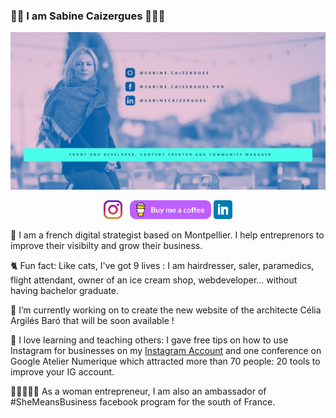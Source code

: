 ### 👋🏼 I am Sabine Caizergues 👩🏼‍💻

[![taggaddaaaa's header](https://github.com/taggaddaaaa/taggaddaaaa/blob/master/images/header%20github.jpg)](https://www.sabinecaizergues.fr)

<p align='center'>
<!--
<a href="https://dev.to/taggaddaaaa"><img height="30" src="https://github.com/taggaddaaaa/taggaddaaaa/blob/master/images/icons/dev.png"></a>&nbsp;&nbsp;
<a href="https://twitter.com/taggaddaaaa"><img height="30" src="https://github.com/taggaddaaaa/taggaddaaaa/blob/master/images/icons/twitter.png"></a>&nbsp;&nbsp;
-->
<a href="https://instagram.com/sabine.caizergues"><img height="30" src="https://github.com/taggaddaaaa/taggaddaaaa/blob/master/images/icons/instagram.jpg"></a>&nbsp;&nbsp;
<a href="https://www.buymeacoffee.com/taggaddaaaa"><img height="30" src="https://github.com/taggaddaaaa/taggaddaaaa/blob/master/images/icons/buy-me-a-coffee.png"></a>
<a href="https://www.linkedin.com/in/sabinecaizergues/"><img height="30" src="https://github.com/taggaddaaaa/taggaddaaaa/blob/master/images/icons/linkedin.png"></a>
</p>

💬  I am a french digital strategist based on Montpellier. I help entreprenors to improve their visibilty and grow their business.

🐈  Fun fact: Like cats, I've got 9 lives : I am hairdresser, saler, paramedics, flight attendant, owner of an ice cream shop, webdeveloper... without having bachelor graduate.

🔨  I’m currently working on to create the new website of the architecte Célia Argilés Baró that will be soon available !

🎤  I love learning and teaching others:
I gave free tips on how to use Instagram for businesses on my [Instagram Account](https://instagram.com/sabine.caizergues) and one conference on Google Atelier Numerique which attracted more than 70 people: 20 tools to improve your IG account. 

👩🏼‍🤝‍👩🏿  As a woman entrepreneur, I am also an ambassador of #SheMeansBusiness facebook program for the south of France.
